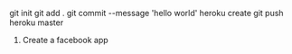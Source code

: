 git init
git add .
git commit --message 'hello world'
heroku create
git push heroku master


1. Create a facebook app
